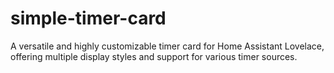 # simple-timer-card
A versatile and highly customizable timer card for Home Assistant Lovelace, offering multiple display styles and support for various timer sources.
